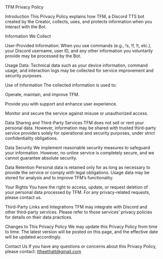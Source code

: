 TFM Privacy Policy

Introduction
This Privacy Policy explains how TFM, a Discord TTS bot created by the Creator, collects, uses, and protects information when you interact with the Bot.

Information We Collect

User-Provided Information: When you use commands (e.g., !s, !f, !t, etc.), your Discord username, user ID, and any other information you voluntarily provide may be processed by the Bot.

Usage Data: Technical data such as your device information, command usage, and interaction logs may be collected for service improvement and security purposes.

Use of Information
The collected information is used to:

Operate, maintain, and improve TFM.

Provide you with support and enhance user experience.

Monitor and secure the service against misuse or unauthorized access.

Data Sharing and Third-Party Services
TFM does not sell or rent your personal data. However, information may be shared with trusted third-party service providers solely for operational and security purposes, under strict confidentiality obligations.

Data Security
We implement reasonable security measures to safeguard your information. However, no online service is completely secure, and we cannot guarantee absolute security.

Data Retention
Personal data is retained only for as long as necessary to provide the service or comply with legal obligations. Usage data may be stored for analysis and to improve TFM’s functionality.

Your Rights
You have the right to access, update, or request deletion of your personal data processed by TFM. For any privacy-related requests, please contact us.

Third-Party Links and Integrations
TFM may integrate with Discord and other third-party services. Please refer to those services’ privacy policies for details on their data practices.

Changes to This Privacy Policy
We may update this Privacy Policy from time to time. The latest version will be posted on this page, and the effective date will be updated accordingly.

Contact Us
If you have any questions or concerns about this Privacy Policy, please contact: ttheethatt@gmail.com
